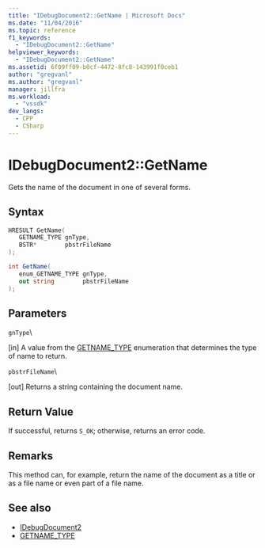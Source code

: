```yaml
---
title: "IDebugDocument2::GetName | Microsoft Docs"
ms.date: "11/04/2016"
ms.topic: reference
f1_keywords:
  - "IDebugDocument2::GetName"
helpviewer_keywords:
  - "IDebugDocument2::GetName"
ms.assetid: 6f09ff09-b0cf-4472-8fc8-143991f0ceb1
author: "gregvanl"
ms.author: "gregvanl"
manager: jillfra
ms.workload:
  - "vssdk"
dev_langs:
  - CPP
  - CSharp
---
```

# IDebugDocument2::GetName
Gets the name of the document in one of several forms.

## Syntax

```cpp
HRESULT GetName( 
   GETNAME_TYPE gnType,
   BSTR*        pbstrFileName
);
```

```csharp
int GetName( 
   enum_GETNAME_TYPE gnType,
   out string        pbstrFileName
);
```

## Parameters
 `gnType`\

 [in] A value from the [GETNAME_TYPE](../../../extensibility/debugger/reference/getname-type.md) enumeration that determines the type of name to return.

 `pbstrFileName`\

 [out] Returns a string containing the document name.

## Return Value
 If successful, returns `S_OK`; otherwise, returns an error code.

## Remarks
 This method can, for example, return the name of the document as a title or as a file name or even part of a file name.

## See also
- [IDebugDocument2](../../../extensibility/debugger/reference/idebugdocument2.md)
- [GETNAME_TYPE](../../../extensibility/debugger/reference/getname-type.md)